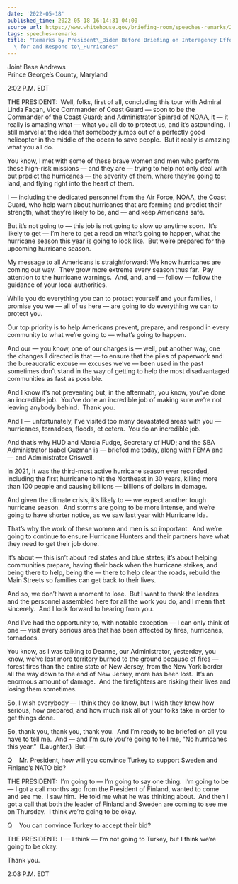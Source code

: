 ```yaml
---
date: '2022-05-18'
published_time: 2022-05-18 16:14:31-04:00
source_url: https://www.whitehouse.gov/briefing-room/speeches-remarks/2022/05/18/remarks-by-president-biden-before-briefing-on-interagency-efforts-to-prepare-for-and-respond-to-hurricanes/
tags: speeches-remarks
title: "Remarks by President\_Biden Before Briefing on Interagency Efforts to Prepare\
  \ for and Respond to\_Hurricanes"
---
```

 
Joint Base Andrews  
Prince George’s County, Maryland

2:02 P.M. EDT

THE PRESIDENT:  Well, folks, first of all, concluding this tour with
Admiral Linda Fagan, Vice Commander of Coast Guard — soon to be the
Commander of the Coast Guard; and Administrator Spinrad of NOAA, it — it
really is amazing what — what you all do to protect us, and it’s
astounding.  I still marvel at the idea that somebody jumps out of a
perfectly good helicopter in the middle of the ocean to save people. 
But it really is amazing what you all do.

You know, I met with some of these brave women and men who perform these
high-risk missions — and they are — trying to help not only deal with
but predict the hurricanes — the severity of them, where they’re going
to land, and flying right into the heart of them.

I — including the dedicated personnel from the Air Force, NOAA, the
Coast Guard, who help warn about hurricanes that are forming and predict
their strength, what they’re likely to be, and — and keep Americans
safe.

But it’s not going to — this job is not going to slow up anytime soon. 
It’s likely to get — I’m here to get a read on what’s going to happen,
what the hurricane season this year is going to look like.  But we’re
prepared for the upcoming hurricane season.

My message to all Americans is straightforward: We know hurricanes are
coming our way.  They grow more extreme every season thus far.  Pay
attention to the hurricane warnings.  And, and, and — follow — follow
the guidance of your local authorities.

While you do everything you can to protect yourself and your families, I
promise you we — all of us here — are going to do everything we can to
protect you.

Our top priority is to help Americans prevent, prepare, and respond in
every community to what we’re going to — what’s going to happen.

And our — you know, one of our charges is — well, put another way, one
the changes I directed is that — to ensure that the piles of paperwork
and the bureaucratic excuse — excuses we’ve — been used in the past
sometimes don’t stand in the way of getting to help the most
disadvantaged communities as fast as possible. 

And I know it’s not preventing but, in the aftermath, you know, you’ve
done an incredible job.  You’ve done an incredible job of making sure
we’re not leaving anybody behind.  Thank you.

And I — unfortunately, I’ve visited too many devastated areas with you —
hurricanes, tornadoes, floods, et cetera.  You do an incredible job.

And that’s why HUD and Marcia Fudge, Secretary of HUD; and the SBA
Administrator Isabel Guzman is — briefed me today, along with FEMA and —
and Administrator Criswell.

In 2021, it was the third-most active hurricane season ever recorded,
including the first hurricane to hit the Northeast in 30 years, killing
more than 100 people and causing billions — billions of dollars in
damage. 

And given the climate crisis, it’s likely to — we expect another tough
hurricane season.  And storms are going to be more intense, and we’re
going to have shorter notice, as we saw last year with Hurricane Ida.  
  
That’s why the work of these women and men is so important.  And we’re
going to continue to ensure Hurricane Hunters and their partners have
what they need to get their job done.

  
It’s about — this isn’t about red states and blue states; it’s about
helping communities prepare, having their back when the hurricane
strikes, and being there to help, being the — there to help clear the
roads, rebuild the Main Streets so families can get back to their
lives.  
  
And so, we don’t have a moment to lose.  But I want to thank the leaders
and the personnel assembled here for all the work you do, and I mean
that sincerely.  And I look forward to hearing from you.  
  
And I’ve had the opportunity to, with notable exception — I can only
think of one — visit every serious area that has been affected by fires,
hurricanes, tornadoes.   
  
You know, as I was talking to Deanne, our Administrator, yesterday, you
know, we’ve lost more territory burned to the ground because of fires —
forest fires than the entire state of New Jersey, from the New York
border all the way down to the end of New Jersey, more has been lost. 
It’s an enormous amount of damage.  And the firefighters are risking
their lives and losing them sometimes.   
  
So, I wish everybody — I think they do know, but I wish they knew how
serious, how prepared, and how much risk all of your folks take in order
to get things done.  
  
So, thank you, thank you, thank you.  And I’m ready to be briefed on all
you have to tell me.  And — and I’m sure you’re going to tell me, “No
hurricanes this year.”  (Laughter.)  But —  
  
Q    Mr. President, how will you convince Turkey to support Sweden and
Finland’s NATO bid?

THE PRESIDENT:  I’m going to — I’m going to say one thing.  I’m going to
be — I got a call months ago from the President of Finland, wanted to
come and see me.  I saw him.  He told me what he was thinking about. 
And then I got a call that both the leader of Finland and Sweden are
coming to see me on Thursday.  I think we’re going to be okay.

  
Q    You can convince Turkey to accept their bid?  
  
THE PRESIDENT:  I — I think — I’m not going to Turkey, but I think we’re
going to be okay.  
  
Thank you.  
  
2:08 P.M. EDT

  

